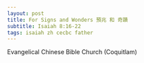 ```yaml
---
layout: post
title: For Signs and Wonders 預兆 和 奇蹟
subtitle: Isaiah 8:16-22
tags: isaiah zh cecbc father
---
```


Evangelical Chinese Bible Church (Coquitlam)
